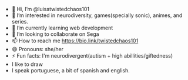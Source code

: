 - 👋 Hi, I’m @luisatwistedchaos101
- 👀 I’m interested in neurodiversity, games(specially sonic), animes, and series.
- 🌱 I’m currently learning web development
- 💞️ I’m looking to collaborate on Sega
- 📫 How to reach me https://bio.link/twistedchaos101 
- 😄 Pronouns: she/her
- ⚡ Fun facts: I'm neurodivergent(autism + high abillities/giftedness)
- I like to draw
- I speak portuguese, a bit of spanish and english.
  

<!---
luisatwistedchaos101/luisatwistedchaos101 is a ✨ special ✨ repository because its `README.md` (this file) appears on your GitHub profile.
You can click the Preview link to take a look at your changes.
--->
